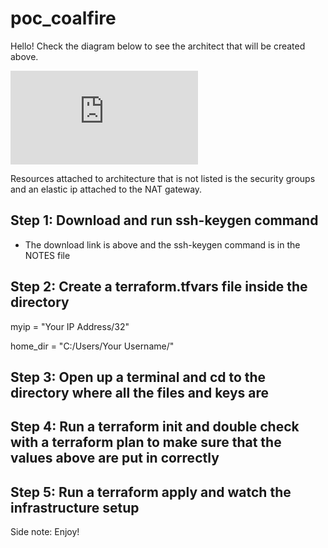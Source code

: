 # poc_coalfire
Hello! Check the diagram below to see the architect that will be created above.

![Architecture](https://github.com/quiik/poc_coalfire/blob/main/image.pdf?raw=true)

<p>Resources attached to architecture that is not listed is the security groups and an elastic ip attached to the NAT gateway.</p>

<h2> Step 1: Download and run ssh-keygen command </h2>

- The download link is above and the ssh-keygen command is in the NOTES file

<h2> Step 2: Create a terraform.tfvars file inside the directory </h2>

myip = "Your IP Address/32"

home_dir = "C:/Users/Your Username/"

<h2> Step 3: Open up a terminal and cd to the directory where all the files and keys are </h2>


<h2> Step 4: Run a terraform init and double check with a terraform plan to make sure that the values above are put in correctly </h2>


<h2> Step 5: Run a terraform apply and watch the infrastructure setup </h2>

<p> Side note: Enjoy!
